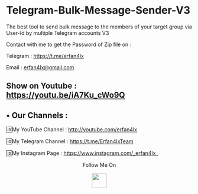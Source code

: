 # Telegram-Bulk-Message-Sender-V3
The best tool to send bulk message to the members of your target group via User-Id by multiple Telegram accounts V3

Contact with me to get the Password of Zip file on :

 Telegram : https://t.me/erfan4lx
  
 Email : erfan4lx@gmail.com
  
  ## Show on Youtube : https://youtu.be/iA7Ku_cWo9Q
 
## • Our Channels : 

🆔My YouTube Channel : http://youtube.com/erfan4lx

🆔My Telegram Channel : https://t.me/Erfan4lxTeam

🆔My Instagram Page : https://www.instagram.com/_erfan4lx_


<p align="center">
  Follow Me On
</p>
<p align="center">
  <a href="https://www.youtube.com/c/erfan4lx?sub_confirmation=1">
    <img src="https://www.iconsdb.com/icons/preview/black/youtube-4-xxl.png" width="40" height="40">
  </a>
</p>
